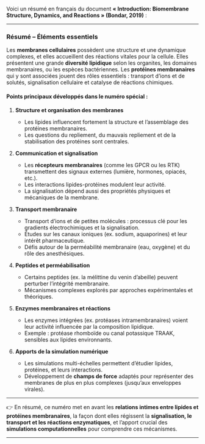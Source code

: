 Voici un résumé en français du document **« Introduction: Biomembrane Structure, Dynamics, and Reactions » (Bondar, 2019)** :

---

### Résumé – Éléments essentiels

Les **membranes cellulaires** possèdent une structure et une dynamique complexes, et elles accueillent des réactions vitales pour la cellule.
Elles présentent une grande **diversité lipidique** selon les organites, les domaines membranaires, ou les espèces bactériennes. Les **protéines membranaires** qui y sont associées jouent des rôles essentiels : transport d’ions et de solutés, signalisation cellulaire et catalyse de réactions chimiques.

#### Points principaux développés dans le numéro spécial :

1. **Structure et organisation des membranes**

   * Les lipides influencent fortement la structure et l’assemblage des protéines membranaires.
   * Les questions du repliement, du mauvais repliement et de la stabilisation des protéines sont centrales.

2. **Communication et signalisation**

   * Les **récepteurs membranaires** (comme les GPCR ou les RTK) transmettent des signaux externes (lumière, hormones, opiacés, etc.).
   * Les interactions lipides-protéines modulent leur activité.
   * La signalisation dépend aussi des propriétés physiques et mécaniques de la membrane.

3. **Transport membranaire**

   * Transport d’ions et de petites molécules : processus clé pour les gradients électrochimiques et la signalisation.
   * Études sur les canaux ioniques (ex. sodium, aquaporines) et leur intérêt pharmaceutique.
   * Défis autour de la perméabilité membranaire (eau, oxygène) et du rôle des anesthésiques.

4. **Peptides et perméabilisation**

   * Certains peptides (ex. la mélittine du venin d’abeille) peuvent perturber l’intégrité membranaire.
   * Mécanismes complexes explorés par approches expérimentales et théoriques.

5. **Enzymes membranaires et réactions**

   * Les enzymes intégrées (ex. protéases intramembranaires) voient leur activité influencée par la composition lipidique.
   * Exemple : protéase rhomboïde ou canal potassique TRAAK, sensibles aux lipides environnants.

6. **Apports de la simulation numérique**

   * Les simulations multi-échelles permettent d’étudier lipides, protéines, et leurs interactions.
   * Développement de **champs de force** adaptés pour représenter des membranes de plus en plus complexes (jusqu’aux enveloppes virales).

---

👉 En résumé, ce numéro met en avant les **relations intimes entre lipides et protéines membranaires**, la façon dont elles régissent la **signalisation, le transport et les réactions enzymatiques**, et l’apport crucial des **simulations computationnelles** pour comprendre ces mécanismes.

---
